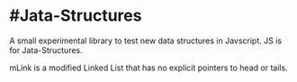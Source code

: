 #Jata-Structures
===
A small experimental library to test new data structures in Javscript. JS is for Jata-Structures.

mLink is a modified Linked List that has no explicit pointers to head or tails.
